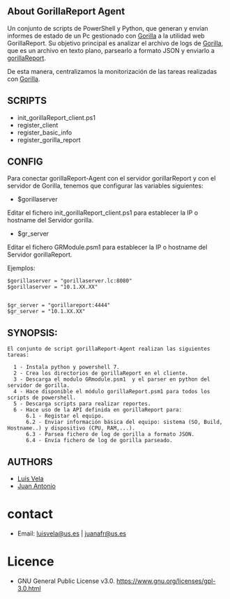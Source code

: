 ## About GorillaReport Agent

Un conjunto de scripts de PowerShell y Python, que generan y envían informes de estado de un Pc gestionado con [Gorilla](https://github.com/1dustindavis/gorilla) a la utilidad web GorillaReport. Su objetivo principal es analizar el archivo de logs de [Gorilla](https://github.com/1dustindavis/gorilla), que es un archivo en texto plano, parsearlo a formato JSON y enviarlo a [gorillaReport](https://github.com/juanantoniofr/gorillareport). 

De esta manera, centralizamos la monitorización de las tareas realizadas con [Gorilla](https://github.com/1dustindavis/gorilla).

## SCRIPTS

  - init_gorillaReport_client.ps1
  - register_client
  - register_basic_info
  - register_gorilla_report

## CONFIG


Para conectar gorillaReport-Agent con el servidor gorillarReport y con el servidor de Gorilla, tenemos que configurar las variables siguientes:

* $gorillaserver

Editar el fichero init_gorillaReport_client.ps1 para establecer la IP o hostname del Servidor gorilla. 

* $gr_server

Editar el fichero GRModule.psm1 para establecer la IP o hostname del Servidor gorillaReport. 

Ejemplos:

    $gorillaserver = "gorillaserver.lc:8080"
    $gorillaserver = "10.1.XX.XX"


    $gr_server = "gorillareport:4444"
    $gr_server = "10.1.XX.XX"

## SYNOPSIS: 

    El conjunto de script gorillaReport-Agent realizan las siguientes tareas:
    
      1 - Instala python y powershell 7.
      2 - Crea los directorios de gorillaReport en el cliente.
      3 - Descarga el modulo GRmodule.psm1  y el parser en python del servidor de gorilla.
      4 - Hace disponible el módulo gorillaReport.psm1 para todos los scripts de powershell.
      5 - Descarga scripts para realizar reportes.
      6 - Hace uso de la API definida en gorillaReport para:
          6.1 - Registar el equipo.
          6.2 - Enviar información básica del equipo: sistema (SO, Build, Hostname..) y dispositivo (CPU, RAM,...).
          6.3 - Parsea fichero de log de gorilla a formato JSON.
          6.4 - Envía fichero de log de gorilla parseado.

## AUTHORS

- [Luis Vela](https://github.com/luivelmor)
- [Juan Antonio](https://github.com/juanantoniofr)

# contact

- Email:  luisvela@us.es | juanafr@us.es

# Licence

- GNU General Public License v3.0. https://www.gnu.org/licenses/gpl-3.0.html

